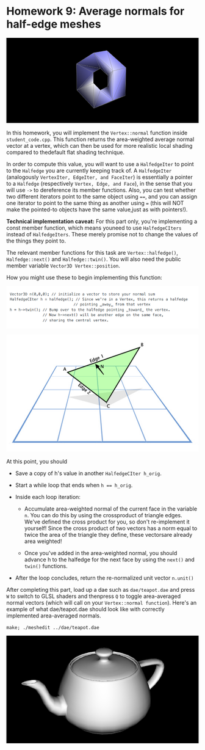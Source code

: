 # Homework 9: Average normals for half-edge meshes

![title](manual_images/title.png)

In this homework, you will implement the `Vertex::normal` function inside `student_code.cpp`. This function returns the area-weighted average normal vector at a vertex, which can then be used for more realistic local shading compared to thedefault flat shading technique.

In order to compute this value, you will want to use a `HalfedgeIter` to point to the `Halfedge` you are currently keeping track of. A `HalfedgeIter` (analogously `VertexIter, EdgeIter, and FaceIter`) is essentially a pointer to a `Halfedge` (respectively `Vertex, Edge, and Face`), in the sense that you will use `->` to dereference its member functions. Also, you can test whether two different iterators point to the same object using `==`, and you can assign one iterator to point to the same thing as another using `=` (this will NOT make the pointed-to objects have the same value,just as with pointers!).

**Technical implementation caveat:** For this part only, you're implementing a const member function, which means youneed to use `HalfedgeCIters` instead of `HalfedgeIters`. These merely promise not to change the values of the things they point to.

The relevant member functions for this task are `Vertex::halfedge()`, `Halfedge::next()` and `Halfedge::twin()`. You will also need the public member variable `Vector3D Vertex::position`.

How you might use these to begin implementing this function:

![title](manual_images/imp.png)


![title](manual_images/norm.jpg)

At this point, you should

- Save a copy of h's value in another `HalfedgeCIter h_orig`.

- Start a while loop that ends when `h == h_orig`.

- Inside each loop iteration:

    -   Accumulate area-weighted normal of the current face in the variable `n`. You can do this by using the crossproduct of triangle edges. We've defined the cross product for you, so don't re-implement it yourself! Since the cross product of two vectors has a norm equal to twice the area of the triangle they define, these vectorsare already area weighted! 
    
    - Once you've added in the area-weighted normal, you should advance h to the halfedge for the next face by using the `next()` and `twin()` functions.
    
- After the loop concludes, return the re-normalized unit vector `n.unit()`

After completing this part, load up a dae such as `dae/teapot.dae` and press `W` to switch to GLSL shaders and thenpress `Q` to toggle area-averaged normal vectors (which will call on your `Vertex::normal function`). Here's an example of what dae/teapot.dae should look like with correctly implemented area-averaged normals.

    make; ./meshedit ../dae/teapot.dae

![title](manual_images/final.png)


